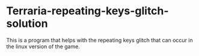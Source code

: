 # Terraria-repeating-keys-glitch-solution
This is a program that helps with the repeating keys glitch that can occur in the linux version of the game.
